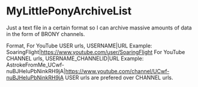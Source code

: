 # MyLittlePonyArchiveList
Just a text file in a certain format so I can archive massive amounts of data in the form of BRONY channels.


Format,
    For YouTube USER urls,
USERNAME|URL
Example:
SoaringFlight|https://www.youtube.com/user/SoaringFlight
For YouTube CHANNEL urls,
USERNAME_CHANNELID|URL
Example:
AstrokeFromMe_UCwf-nuBJHeIuPbNinkRH9jA|https://www.youtube.com/channel/UCwf-nuBJHeIuPbNinkRH9jA
USER urls are prefered over CHANNEL urls.
